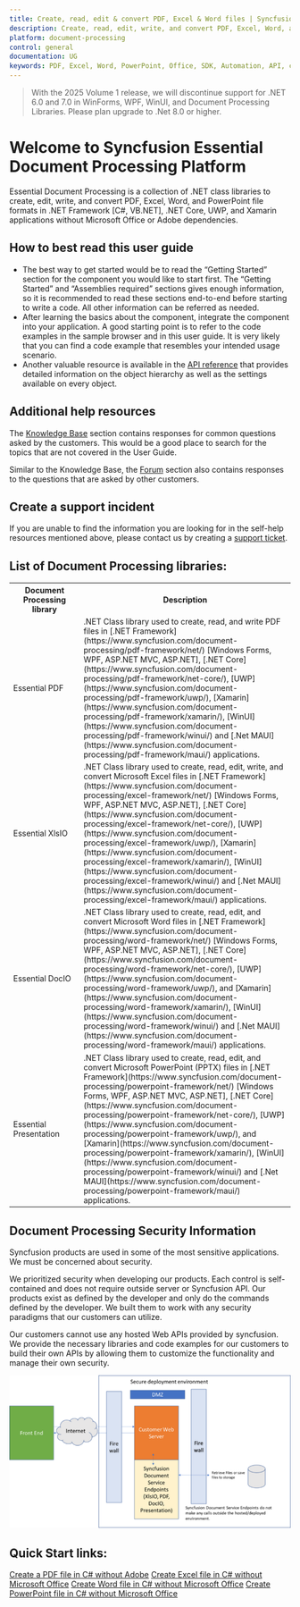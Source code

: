 ```yaml
---
title: Create, read, edit & convert PDF, Excel & Word files | Syncfusion
description: Create, read, edit, write, and convert PDF, Excel, Word, and PowerPoint file formats in .NET applications without Microsoft Office or Adobe dependencies.
platform: document-processing
control: general
documentation: UG
keywords: PDF, Excel, Word, PowerPoint, Office, SDK, Automation, API, create, edit, convert, read
---
```


> With the 2025 Volume 1 release, we will discontinue support for .NET 6.0 and 7.0 in WinForms, WPF, WinUI, and Document Processing Libraries. Please plan upgrade to .Net 8.0 or higher.

# Welcome to Syncfusion Essential Document Processing Platform

Essential Document Processing is a collection of .NET class libraries to create, edit, write, and convert PDF, Excel, Word, and PowerPoint file formats in .NET Framework [C#, VB.NET], .NET Core, UWP, and Xamarin applications without Microsoft Office or Adobe dependencies.

## How to best read this user guide

* The best way to get started would be to read the “Getting Started” section for the component you would like to start first. The “Getting Started” and “Assemblies required” sections gives enough information, so it is recommended to read these sections end-to-end before starting to write a code. All other information can be referred as needed. 
* After learning the basics about the component, integrate the component into your application. A good starting point is to refer to the code examples in the sample browser and in this user guide. It is very likely that you can find a code example that resembles your intended usage scenario. 
* Another valuable resource is available in the [API reference](https://help.syncfusion.com/cr/document-processing) that provides detailed information on the object hierarchy as well as the settings available on every object.

## Additional help resources

The [Knowledge Base](https://support.syncfusion.com/kb) section contains responses for common questions asked by the customers. This would be a good place to search for the topics that are not covered in the User Guide.

Similar to the Knowledge Base, the [Forum](https://www.syncfusion.com/forums/) section also contains responses to the questions that are asked by other customers.

## Create a support incident

If you are unable to find the information you are looking for in the self-help resources mentioned above, please contact us by creating a [support ticket](https://www.syncfusion.com/support/directtrac/incidents).

## List of Document Processing libraries:

<table>
<tr>
<th width="25%">
Document Processing library
</th>
<th width="75%">
Description
</th>
</tr>
<tr>
<td>
Essential PDF
</td>
<td>
.NET Class library used to create, read, and write PDF files in [.NET Framework](https://www.syncfusion.com/document-processing/pdf-framework/net/) [Windows Forms, WPF, ASP.NET MVC, ASP.NET], [.NET Core](https://www.syncfusion.com/document-processing/pdf-framework/net-core/), [UWP](https://www.syncfusion.com/document-processing/pdf-framework/uwp/), [Xamarin](https://www.syncfusion.com/document-processing/pdf-framework/xamarin/), [WinUI](https://www.syncfusion.com/document-processing/pdf-framework/winui/) and [.Net MAUI](https://www.syncfusion.com/document-processing/pdf-framework/maui/) applications.
</td>
</tr>
<tr>
<td>
Essential XlsIO
</td>
<td>
.NET Class library used to create, read, edit, write, and convert Microsoft Excel files in [.NET Framework](https://www.syncfusion.com/document-processing/excel-framework/net/) [Windows Forms, WPF, ASP.NET MVC, ASP.NET], [.NET Core](https://www.syncfusion.com/document-processing/excel-framework/net-core/), [UWP](https://www.syncfusion.com/document-processing/excel-framework/uwp/), [Xamarin](https://www.syncfusion.com/document-processing/excel-framework/xamarin/), [WinUI](https://www.syncfusion.com/document-processing/excel-framework/winui/) and [.Net MAUI](https://www.syncfusion.com/document-processing/excel-framework/maui/) applications.
</td>
</tr>
<tr>
<td>
Essential DocIO
</td>
<td>
.NET Class library used to create, read, edit, and convert Microsoft Word files in [.NET Framework](https://www.syncfusion.com/document-processing/word-framework/net/) [Windows Forms, WPF, ASP.NET MVC, ASP.NET], [.NET Core](https://www.syncfusion.com/document-processing/word-framework/net-core/), [UWP](https://www.syncfusion.com/document-processing/word-framework/uwp/), and [Xamarin](https://www.syncfusion.com/document-processing/word-framework/xamarin/), [WinUI](https://www.syncfusion.com/document-processing/word-framework/winui/) and [.Net MAUI](https://www.syncfusion.com/document-processing/word-framework/maui/) applications.
</td>
</tr>
<tr>
<td>
Essential Presentation
</td>
<td>
.NET Class library used to create, read, edit, and convert Microsoft PowerPoint (PPTX) files in [.NET Framework](https://www.syncfusion.com/document-processing/powerpoint-framework/net/) [Windows Forms, WPF, ASP.NET MVC, ASP.NET], [.NET Core](https://www.syncfusion.com/document-processing/powerpoint-framework/net-core/), [UWP](https://www.syncfusion.com/document-processing/powerpoint-framework/uwp/), and [Xamarin](https://www.syncfusion.com/document-processing/powerpoint-framework/xamarin/), [WinUI](https://www.syncfusion.com/document-processing/powerpoint-framework/winui/) and [.Net MAUI](https://www.syncfusion.com/document-processing/powerpoint-framework/maui/) applications.
</td>
</tr>
</table>

## Document Processing Security Information

Syncfusion products are used in some of the most sensitive applications.  We must be concerned about security.

We prioritized security when developing our products.  Each control is self-contained and does not require outside server or Syncfusion API.  Our products exist as defined by the developer and only do the commands defined by the developer.  We built them to work with any security paradigms that our customers can utilize.

Our customers cannot use any hosted Web APIs provided by syncfusion.  We provide the necessary libraries and code examples for our customers to build their own APIs by allowing them to customize the functionality and manage their own security.

![Document Processing Security Information](introductionpage_images/securityinfo.png)
	
## Quick Start links:

[Create a PDF file in C# without Adobe](https://help.syncfusion.com/document-processing/pdf/pdf-library/net/create-pdf-file-in-c-sharp-vb-net)
[Create Excel file in C# without Microsoft Office](https://help.syncfusion.com/document-processing/excel/excel-library/net/create-excel-file-csharp-vbnet)
[Create Word file in C# without Microsoft Office](https://help.syncfusion.com/document-processing/word/word-library/net/getting-started)
[Create PowerPoint file in C# without Microsoft Office](https://help.syncfusion.com/document-processing/powerpoint/powerpoint-library/net/getting-started)
